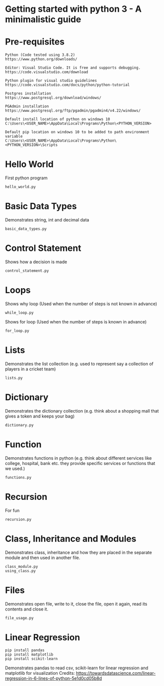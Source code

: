 # Getting started with python 3 - A minimalistic guide

# Pre-requisites
```
Python (Code tested using 3.8.2)
https://www.python.org/downloads/

Editor: Visual Studio Code. It is free and supports debugging.
https://code.visualstudio.com/download

Python plugin for visual studio guidelines
https://code.visualstudio.com/docs/python/python-tutorial

Postgres installation
https://www.postgresql.org/download/windows/ 

PGAdmin installation
https://www.postgresql.org/ftp/pgadmin/pgadmin4/v4.22/windows/

Default install location of python on windows 10
C:\Users\<USER_NAME>\AppData\Local\Programs\Python\<PYTHON_VERSION>

Default pip location on windows 10 to be added to path environment variable
C:\Users\<USER_NAME>\AppData\Local\Programs\Python\<PYTHON_VERSION>\Scripts
```

# Hello World
First python program
```
hello_world.py
```

# Basic Data Types
Demonstrates string, int and decimal data
```
basic_data_types.py
```

# Control Statement
Shows how a decision is made
```
control_statement.py
```

# Loops
Shows why loop (Used when the number of steps is not known in advance)
```
while_loop.py
```

Shows for loop (Used when the number of steps is known in advance)
```
for_loop.py
```

# Lists
Demonstrates the list collection (e.g. used to represent say a collection of players in a cricket team)
```
lists.py
```

# Dictionary
Demonstrates the dictionary collection (e.g. think about a shopping mall that gives a token and keeps your bag)
```
dictionary.py
```

# Function
Demonstrates functions in python (e.g. think about different services like college, hospital, bank etc. they provide specific services or functions that we used.)
```
functions.py
```

# Recursion
For fun
```
recursion.py
```

# Class, Inheritance and Modules
Demonstrates class, inheritance and how they are placed in the separate module and then used in another file.
```
class_module.py
using_class.py
```

# Files
Demonstrates open file, write to it, close the file, open it again, read its contents and close it.
```
file_usage.py
```

# Linear Regression
```
pip install pandas
pip install matplotlib
pip install scikit-learn
```

Demonstrates pandas to read csv, scikit-learn for linear regression and matplotlib for visualization
Credits: https://towardsdatascience.com/linear-regression-in-6-lines-of-python-5e1d0cd05b8d
